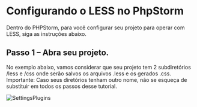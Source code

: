 # Configurando o LESS no PhpStorm

Dentro do PHPStorm, para você configurar seu projeto para operar com LESS, siga as instruções abaixo.

## Passo 1 – Abra seu projeto. 

No exemplo abaixo, vamos considerar que seu projeto tem 2 subdiretórios /less e /css onde serão salvos os arquivos .less e os gerados .css. 
Importante: Caso seus diretórios tenham outro nome, não se esqueça de substituir em todos os passos desse tutorial.

![SettingsPlugins](https://raw.githubusercontent.com/brunogoncalves/docs/master/phpstorm/imgs/print_phpstorm_less_tela1.png)
